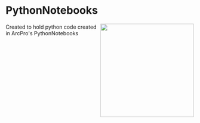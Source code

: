 # PythonNotebooks
<img width="250" align="right" src="https://github.com/user-attachments/assets/3d867e21-deed-4fcb-95b0-1856dad3ea1d"/>
Created to hold python code created in ArcPro's PythonNotebooks
